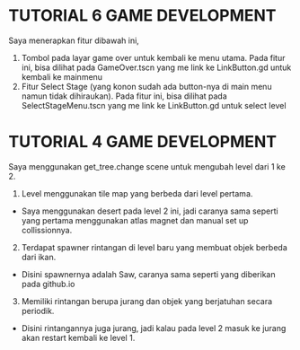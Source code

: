 # TUTORIAL 6 GAME DEVELOPMENT
Saya menerapkan fitur dibawah ini,
1. Tombol pada layar game over untuk kembali ke menu utama.
Pada fitur ini, bisa dilihat pada GameOver.tscn yang me link ke LinkButton.gd untuk kembali ke mainmenu
2. Fitur Select Stage (yang konon sudah ada button-nya di main menu namun tidak dihiraukan).
Pada fitur ini, bisa dilihat pada SelectStageMenu.tscn yang me link ke LinkButton.gd untuk select level

# TUTORIAL 4 GAME DEVELOPMENT
Saya menggunakan get_tree.change scene untuk mengubah level dari 1 ke 2.
1. Level menggunakan tile map yang berbeda dari level pertama.
- Saya menggunakan desert pada level 2 ini, jadi caranya sama seperti yang pertama menggunakan atlas magnet dan manual set up collissionnya.
2. Terdapat spawner rintangan di level baru yang membuat objek berbeda dari ikan.
- Disini spawnernya adalah Saw, caranya sama seperti yang diberikan pada github.io
3. Memiliki rintangan berupa jurang dan objek yang berjatuhan secara periodik.
- Disini rintangannya juga jurang, jadi kalau pada level 2 masuk ke jurang akan restart kembali ke level 1.